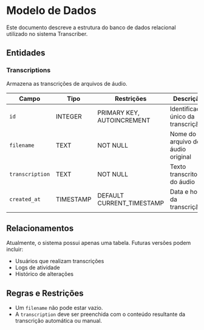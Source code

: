 # Modelo de Dados

Este documento descreve a estrutura do banco de dados relacional utilizado no sistema Transcriber.

## Entidades

### Transcriptions
Armazena as transcrições de arquivos de áudio.

| Campo        | Tipo     | Restrições                        | Descrição                         |
|--------------|----------|-----------------------------------|------------------------------------|
| `id`         | INTEGER  | PRIMARY KEY, AUTOINCREMENT       | Identificador único da transcrição |
| `filename`   | TEXT     | NOT NULL                         | Nome do arquivo de áudio original  |
| `transcription` | TEXT  | NOT NULL                         | Texto transcrito do áudio          |
| `created_at` | TIMESTAMP | DEFAULT CURRENT_TIMESTAMP        | Data e hora da transcrição         |

## Relacionamentos
Atualmente, o sistema possui apenas uma tabela. Futuras versões podem incluir:

- Usuários que realizam transcrições
- Logs de atividade
- Histórico de alterações

## Regras e Restrições

- Um `filename` não pode estar vazio.
- A `transcription` deve ser preenchida com o conteúdo resultante da transcrição automática ou manual.
